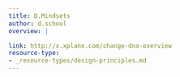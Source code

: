 ```yaml
---
title: D.Mindsets
author: d.school
overview: |

link: http://x.xplane.com/change-dna-overview
resource-type:
- _resource-types/design-principles.md
---
```

